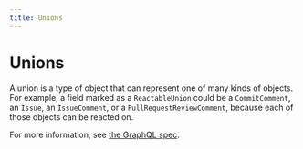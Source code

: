 ```yaml
---
title: Unions
---
```


# Unions

A union is a type of object that can represent one of many kinds of objects. For example, a field marked as a `ReactableUnion` could be a `CommitComment`, an `Issue`, an `IssueComment`, or a `PullRequestReviewComment`, because each of those objects can be reacted on.

For more information, see [the GraphQL spec](http://spec.graphql.org/draft/#sec-Unions).
